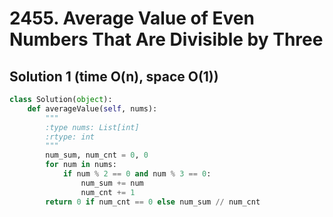 # 2455. Average Value of Even Numbers That Are Divisible by Three

## Solution 1 (time O(n), space O(1))

```python
class Solution(object):
    def averageValue(self, nums):
        """
        :type nums: List[int]
        :rtype: int
        """
        num_sum, num_cnt = 0, 0
        for num in nums:
            if num % 2 == 0 and num % 3 == 0:
                num_sum += num
                num_cnt += 1
        return 0 if num_cnt == 0 else num_sum // num_cnt
```
